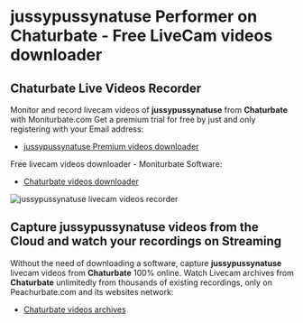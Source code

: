 # jussypussynatuse Performer on Chaturbate - Free LiveCam videos downloader

## Chaturbate Live Videos Recorder

Monitor and record livecam videos of **jussypussynatuse** from **Chaturbate** with Moniturbate.com
Get a premium trial for free by just and only registering with your Email address:
* [jussypussynatuse Premium videos downloader](https://moniturbate.com/request-demo-licence-key.html)

Free livecam videos downloader - Moniturbate Software:
* [Chaturbate videos downloader](https://moniturbate.com/moniturbate-download-software.html)

![jussypussynatuse livecam videos recorder](https://peachurnet.com/templates/moniturbate-software.png)


## Capture jussypussynatuse videos from the Cloud and watch your recordings on Streaming

Without the need of downloading a software, capture **jussypussynatuse** livecam videos from **Chaturbate** 100% online.
Watch Livecam archives from **Chaturbate** unlimitedly from thousands of existing recordings, only on Peachurbate.com and its websites network:
* [Chaturbate videos archives](https://peachurnet.com/)